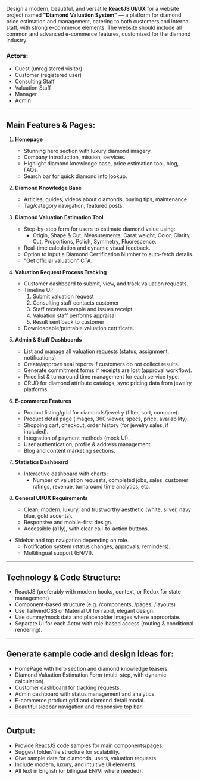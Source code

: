 Design a modern, beautiful, and versatile **ReactJS UI/UX** for a website project named **"Diamond Valuation System"** — a platform for diamond price estimation and management, catering to both customers and internal staff, with strong e-commerce elements. The website should include all common and advanced e-commerce features, customized for the diamond industry.

### Actors:
- Guest (unregistered visitor)
- Customer (registered user)
- Consulting Staff
- Valuation Staff
- Manager
- Admin

---

## Main Features & Pages:

1. **Homepage**  
   - Stunning hero section with luxury diamond imagery.
   - Company introduction, mission, services.
   - Highlight diamond knowledge base, price estimation tool, blog, FAQs.
   - Search bar for quick diamond info lookup.

2. **Diamond Knowledge Base**  
   - Articles, guides, videos about diamonds, buying tips, maintenance.
   - Tag/category navigation, featured posts.

3. **Diamond Valuation Estimation Tool**  
   - Step-by-step form for users to estimate diamond value using:
     - Origin, Shape & Cut, Measurements, Carat weight, Color, Clarity, Cut, Proportions, Polish, Symmetry, Fluorescence.
   - Real-time calculation and dynamic visual feedback.
   - Option to input a Diamond Certification Number to auto-fetch details.
   - "Get official valuation" CTA.

4. **Valuation Request Process Tracking**  
   - Customer dashboard to submit, view, and track valuation requests.
   - Timeline UI:  
     1. Submit valuation request  
     2. Consulting staff contacts customer  
     3. Staff receives sample and issues receipt  
     4. Valuation staff performs appraisal  
     5. Result sent back to customer
   - Downloadable/printable valuation certificate.

5. **Admin & Staff Dashboards**  
   - List and manage all valuation requests (status, assignment, notifications).
   - Create/approve seal reports if customers do not collect results.
   - Generate commitment forms if receipts are lost (approval workflow).
   - Price list & turnaround time management for each service type.
   - CRUD for diamond attribute catalogs, sync pricing data from jewelry platforms.

6. **E-commerce Features**  
   - Product listing/grid for diamonds/jewelry (filter, sort, compare).
   - Product detail page (images, 360 viewer, specs, price, availability).
   - Shopping cart, checkout, order history (for jewelry sales, if included).
   - Integration of payment methods (mock UI).
   - User authentication, profile & address management.
   - Blog and content marketing sections.

7. **Statistics Dashboard**  
   - Interactive dashboard with charts:  
     - Number of valuation requests, completed jobs, sales, customer ratings, revenue, turnaround time analytics, etc.

8. **General UI/UX Requirements**  
   - Clean, modern, luxury, and trustworthy aesthetic (white, silver, navy blue, gold accents).
   - Responsive and mobile-first design.
   - Accessible (a11y), with clear call-to-action buttons.
- Sidebar and top navigation depending on role.
   - Notification system (status changes, approvals, reminders).
   - Multilingual support (EN/VI).

---

## Technology & Code Structure:

- ReactJS (preferably with modern hooks, context, or Redux for state management)
- Component-based structure (e.g. /components, /pages, /layouts)
- Use TailwindCSS or Material UI for rapid, elegant design.
- Use dummy/mock data and placeholder images where appropriate.
- Separate UI for each Actor with role-based access (routing & conditional rendering).

---

## Generate sample code and design ideas for:

- HomePage with hero section and diamond knowledge teasers.
- Diamond Valuation Estimation Form (multi-step, with dynamic calculation).
- Customer dashboard for tracking requests.
- Admin dashboard with status management and analytics.
- E-commerce product grid and diamond detail modal.
- Beautiful sidebar navigation and responsive top bar.

---

## Output:

- Provide ReactJS code samples for main components/pages.
- Suggest folder/file structure for scalability.
- Give sample data for diamonds, users, valuation requests.
- Include modern, luxury, and intuitive UI elements.
- All text in English (or bilingual EN/VI where needed).

